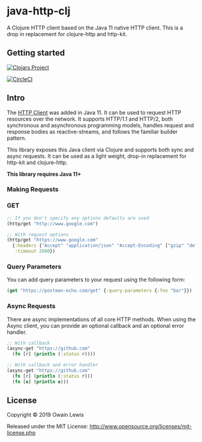 # java-http-clj

A Clojure HTTP client based on the Java 11 native HTTP client. This is a drop in replacement for clojure-http and http-kit.

## Getting started

[![Clojars Project](https://img.shields.io/clojars/v/com.owainlewis/java-http-clj.svg)](https://clojars.org/com.owainlewis/java-http-clj)

[![CircleCI](https://circleci.com/gh/owainlewis/java-http-clj.svg?style=svg)](https://circleci.com/gh/owainlewis/java-http-clj)

## Intro

The [HTTP Client](https://openjdk.java.net/groups/net/httpclient/intro.html) was added in Java 11. It can be used to request HTTP resources over the network. It supports HTTP/1.1 and HTTP/2, both synchronous and asynchronous programming models, handles request and response bodies as reactive-streams, and follows the familiar builder pattern.

This library exposes this Java client via Clojure and supports both sync and async requests. It can be used as a light weight, drop-in replacement for http-kit and clojure-http.

**This library requires Java 11+**

### Making Requests

### GET

```clojure
;; If you don't specify any options defaults are used
(http/get "http://www.google.com")

;; With request options
(http/get "https://www.google.com"
  {:headers {"Accept" "application/json" "Accept-Encoding" ["gzip" "deflate"]}
   :timeout 2000})
```

### Query Parameters

You can add query parameters to your request using the following form:

```clojure
(get "https://postman-echo.com/get" {:query-parameters {:foo "bar"}})
```

### Async Requests

There are async implementations of all core HTTP methods.
When using the Async client, you can provide an optional callback and an optional error handler.

```clojure
;; With callback
(async-get "https://github.com"
  (fn [r] (println (:status r))))

;; With callback and error handler
(async-get "https://github.com"
  (fn [r] (println (:status r)))
  (fn [e] (println e)))
```

## License

Copyright © 2019 Owain Lewis

Released under the MIT License: http://www.opensource.org/licenses/mit-license.php
